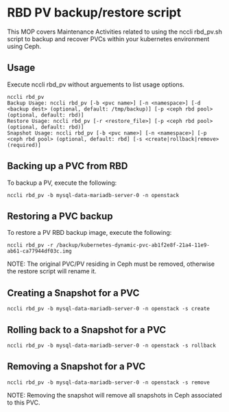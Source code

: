 # RBD PV backup/restore script

This MOP covers Maintenance Activities related to using the nccli rbd_pv.sh script
to backup and recover PVCs within your kubernetes environment using Ceph.

## Usage
Execute nccli rbd_pv without arguements to list usage options.

```
nccli rbd_pv
Backup Usage: nccli rbd_pv [-b <pvc name>] [-n <namespace>] [-d <backup dest> (optional, default: /tmp/backup)] [-p <ceph rbd pool> (optional, default: rbd)]
Restore Usage: nccli rbd_pv [-r <restore_file>] [-p <ceph rbd pool> (optional, default: rbd)]
Snapshot Usage: nccli rbd_pv [-b <pvc name>] [-n <namespace>] [-p <ceph rbd pool> (optional, default: rbd] [-s <create|rollback|remove> (required)]
```

## Backing up a PVC from RBD
To backup a PV, execute the following:

```
nccli rbd_pv -b mysql-data-mariadb-server-0 -n openstack
```

## Restoring a PVC backup
To restore a PV RBD backup image, execute the following:

```
nccli rbd_pv -r /backup/kubernetes-dynamic-pvc-ab1f2e8f-21a4-11e9-ab61-ca77944df03c.img
```
NOTE: The original PVC/PV residing in Ceph must be removed, otherwise the restore script will rename it.

## Creating a Snapshot for a PVC

```
nccli rbd_pv -b mysql-data-mariadb-server-0 -n openstack -s create
```

## Rolling back to a Snapshot for a PVC

```
nccli rbd_pv -b mysql-data-mariadb-server-0 -n openstack -s rollback
```

## Removing a Snapshot for a PVC

```
nccli rbd_pv -b mysql-data-mariadb-server-0 -n openstack -s remove
```

NOTE: Removing the snapshot will remove all snapshots in Ceph associated to this PVC.
